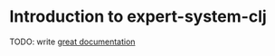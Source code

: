 # Introduction to expert-system-clj

TODO: write [great documentation](http://jacobian.org/writing/what-to-write/)
